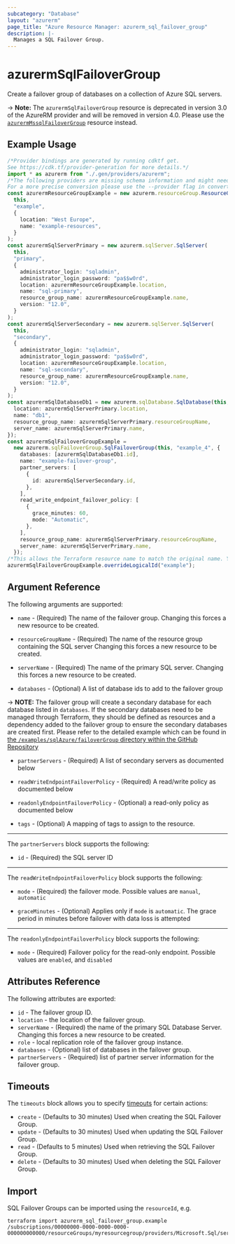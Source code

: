 ```yaml
---
subcategory: "Database"
layout: "azurerm"
page_title: "Azure Resource Manager: azurerm_sql_failover_group"
description: |-
  Manages a SQL Failover Group.
---
```


# azurermSqlFailoverGroup

Create a failover group of databases on a collection of Azure SQL servers.

\-> **Note:** The `azurermSqlFailoverGroup` resource is deprecated in version 3.0 of the AzureRM provider and will be removed in version 4.0. Please use the [`azurermMssqlFailoverGroup`](https://registry.terraform.io/providers/hashicorp/azurerm/latest/docs/resources/mssql_failover_group) resource instead.

## Example Usage

```typescript
/*Provider bindings are generated by running cdktf get.
See https://cdk.tf/provider-generation for more details.*/
import * as azurerm from "./.gen/providers/azurerm";
/*The following providers are missing schema information and might need manual adjustments to synthesize correctly: azurerm.
For a more precise conversion please use the --provider flag in convert.*/
const azurermResourceGroupExample = new azurerm.resourceGroup.ResourceGroup(
  this,
  "example",
  {
    location: "West Europe",
    name: "example-resources",
  }
);
const azurermSqlServerPrimary = new azurerm.sqlServer.SqlServer(
  this,
  "primary",
  {
    administrator_login: "sqladmin",
    administrator_login_password: "pa$$w0rd",
    location: azurermResourceGroupExample.location,
    name: "sql-primary",
    resource_group_name: azurermResourceGroupExample.name,
    version: "12.0",
  }
);
const azurermSqlServerSecondary = new azurerm.sqlServer.SqlServer(
  this,
  "secondary",
  {
    administrator_login: "sqladmin",
    administrator_login_password: "pa$$w0rd",
    location: azurermResourceGroupExample.location,
    name: "sql-secondary",
    resource_group_name: azurermResourceGroupExample.name,
    version: "12.0",
  }
);
const azurermSqlDatabaseDb1 = new azurerm.sqlDatabase.SqlDatabase(this, "db1", {
  location: azurermSqlServerPrimary.location,
  name: "db1",
  resource_group_name: azurermSqlServerPrimary.resourceGroupName,
  server_name: azurermSqlServerPrimary.name,
});
const azurermSqlFailoverGroupExample =
  new azurerm.sqlFailoverGroup.SqlFailoverGroup(this, "example_4", {
    databases: [azurermSqlDatabaseDb1.id],
    name: "example-failover-group",
    partner_servers: [
      {
        id: azurermSqlServerSecondary.id,
      },
    ],
    read_write_endpoint_failover_policy: [
      {
        grace_minutes: 60,
        mode: "Automatic",
      },
    ],
    resource_group_name: azurermSqlServerPrimary.resourceGroupName,
    server_name: azurermSqlServerPrimary.name,
  });
/*This allows the Terraform resource name to match the original name. You can remove the call if you don't need them to match.*/
azurermSqlFailoverGroupExample.overrideLogicalId("example");

```

## Argument Reference

The following arguments are supported:

*   `name` - (Required) The name of the failover group. Changing this forces a new resource to be created.

*   `resourceGroupName` - (Required) The name of the resource group containing the SQL server Changing this forces a new resource to be created.

*   `serverName` - (Required) The name of the primary SQL server. Changing this forces a new resource to be created.

*   `databases` - (Optional) A list of database ids to add to the failover group

\-> **NOTE:** The failover group will create a secondary database for each database listed in `databases`. If the secondary databases need to be managed through Terraform, they should be defined as resources and a dependency added to the failover group to ensure the secondary databases are created first. Please refer to the detailed example which can be found in [the `/examples/sqlAzure/failoverGroup` directory within the GitHub Repository](https://github.com/hashicorp/terraform-provider-azurerm/tree/main/examples/sql-azure/failover_group)

*   `partnerServers` - (Required) A list of secondary servers as documented below

*   `readWriteEndpointFailoverPolicy` - (Required) A read/write policy as documented below

*   `readonlyEndpointFailoverPolicy` - (Optional) a read-only policy as documented below

*   `tags` - (Optional) A mapping of tags to assign to the resource.

***

The `partnerServers` block supports the following:

* `id` - (Required) the SQL server ID

***

The `readWriteEndpointFailoverPolicy` block supports the following:

*   `mode` - (Required) the failover mode. Possible values are `manual`, `automatic`

*   `graceMinutes` - (Optional) Applies only if `mode` is `automatic`. The grace period in minutes before failover with data loss is attempted

***

The `readonlyEndpointFailoverPolicy` block supports the following:

* `mode` - (Required) Failover policy for the read-only endpoint. Possible values are `enabled`, and `disabled`

## Attributes Reference

The following attributes are exported:

* `id` - The failover group ID.
* `location` - the location of the failover group.
* `serverName` - (Required) the name of the primary SQL Database Server. Changing this forces a new resource to be created.
* `role` - local replication role of the failover group instance.
* `databases` - (Optional) list of databases in the failover group.
* `partnerServers` - (Required) list of partner server information for the failover group.

## Timeouts

The `timeouts` block allows you to specify [timeouts](https://www.terraform.io/language/resources/syntax#operation-timeouts) for certain actions:

* `create` - (Defaults to 30 minutes) Used when creating the SQL Failover Group.
* `update` - (Defaults to 30 minutes) Used when updating the SQL Failover Group.
* `read` - (Defaults to 5 minutes) Used when retrieving the SQL Failover Group.
* `delete` - (Defaults to 30 minutes) Used when deleting the SQL Failover Group.

## Import

SQL Failover Groups can be imported using the `resourceId`, e.g.

```console
terraform import azurerm_sql_failover_group.example /subscriptions/00000000-0000-0000-0000-000000000000/resourceGroups/myresourcegroup/providers/Microsoft.Sql/servers/myserver/failoverGroups/group1
```
